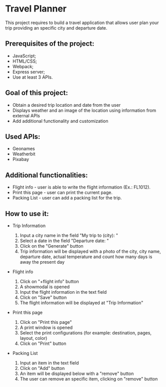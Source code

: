 # Travel Planner
This project requires to build a travel application that allows user plan your trip providing an specific city and departure date.

## Prerequisites of the project:
* JavaScript;
* HTML/CSS;
* Webpack;
* Express server;
* Use at least 3 APIs.

## Goal of this project:
* Obtain a desired trip location and date from the user
* Displays weather and an image of the location using information from external APIs
* Add additional functionality and customization

## Used APIs:
* Geonames
* Weatherbit
* Pixabay

## Additional functionalities:
* Flight info - user is able to write the flight information (Ex.: FL1012).
* Print this page - user can print the current page.
* Packing List - user can add a packing list for the trip.

## How to use it:
* Trip Information
    1. Input a city name in the field "My trip to (city): "
    1. Select a date in the field "Departure date: "
    1. Click on the "Generate" button
    1. Trip information will be displayed with a photo of the city, city name, departure date, actual temperature and count how many days is away the present day

* Flight info
    1. Click on "+flight info" button
    1. A showmodal is opened
    1. Input the flight information in the text field
    1. Click on "Save" button
    1. The flight information will be displayed at "Trip Information"

* Print this page
    1. Click on "Print this page"
    1. A print window is opened
    1. Select the print configurations (for example: destination, pages, layout, color)
    1. Click on "Print" button

* Packing List
    1. Input an item in the text field
    1. Click on "Add" button
    1. An item will be displayed below with a "remove" button
    1. The user can remove an specific item, clicking on "remove" button 
